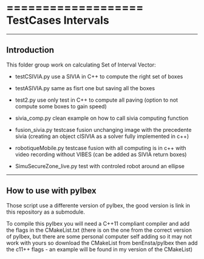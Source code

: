 ===================
TestCases Intervals
===================


------------
Introduction
------------

This folder group work on calculating Set of Interval Vector:

 - testCSIVIA.py use a SIVIA in C++ to compute the right set of boxes

 - testASIVIA.py same as fisrt one but saving all the boxes

 - test2.py use only test in C++ to compute all paving (option to not compute some boxes to gain speed)

 - sivia_comp.py clean example on how to call sivia computing function

 - fusion_sivia.py testcase fusion unchanging image with the precedente sivia (creating an object clSIVIA as a solver fully implemented in c++)

 - robotiqueMobile.py testcase fusion with all computing is in c++ with video recording without VIBES (can be added as SIVIA return boxes)

 - SimuSecureZone_live.py test with controled robot around an ellipse

----------------------
How to use with pyIbex
----------------------

Those script use a differente version of pyIbex,
the good version is link in this repository as a submodule.

To compile this pyIbex you will need a C++11 compliant compiler
and add the flags in the CMakeList.txt (there is on the one from the correct version 
of pyIbex, but there are some personal computer self adding so it may not work with yours
so download the CMakeList from benEnsta/pyIbex then add the c11++ flags - an example will be found in my version of the CMakeList)

 
